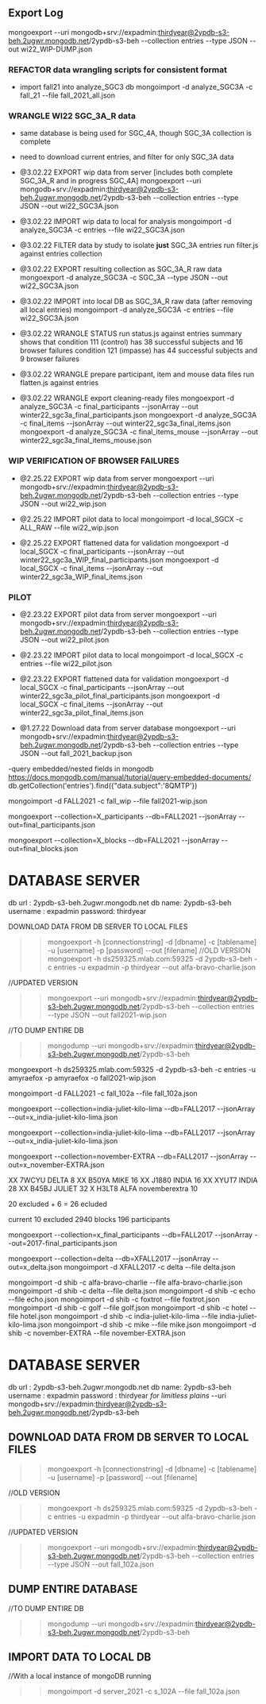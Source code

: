 

## Export Log

mongoexport --uri mongodb+srv://expadmin:thirdyear@2ypdb-s3-beh.2ugwr.mongodb.net/2ypdb-s3-beh --collection entries --type JSON --out wi22_WIP-DUMP.json

### REFACTOR data wrangling scripts for consistent format 

- import fall21 into analyze_SGC3 db
mongoimport -d analyze_SGC3A -c fall_21 --file fall_2021_all.json

### WRANGLE WI22 SGC_3A_R data 
- same database is being used for SGC_4A, though SGC_3A collection is complete
- need to download current entries, and filter for only SGC_3A data 

- @3.02.22 EXPORT wip data from server [includes both complete SGC_3A_R and in progress SGC_4A]
mongoexport --uri mongodb+srv://expadmin:thirdyear@2ypdb-s3-beh.2ugwr.mongodb.net/2ypdb-s3-beh --collection entries --type JSON --out wi22_SGC3A.json

- @3.02.22 IMPORT wip data to local for analysis
mongoimport -d analyze_SGC3A -c entries --file wi22_SGC3A.json

- @3.02.22 FILTER data by study to isolate **just** SGC_3A entries
run filter.js against entries collection

- @3.02.22 EXPORT resulting collection as SGC_3A_R raw data 
mongoexport -d analyze_SGC3A -c SGC_3A --type JSON --out wi22_SGC3A.json

- @3.02.22 IMPORT into local DB as SGC_3A_R raw data (after removing all local entries)
mongoimport -d analyze_SGC3A -c entries --file wi22_SGC3A.json

- @3.02.22 WRANGLE STATUS
run status.js against entries
summary shows that 
condition 111 (control) has 38 successful subjects and 16 browser failures
condition 121 (impasse) has 44 successful subjects and 9 browser failures
 
- @3.02.22 WRANGLE prepare participant, item and mouse data files
run flatten.js against entries

- @3.02.22 WRANGLE export cleaning-ready files
mongoexport -d analyze_SGC3A -c final_participants --jsonArray --out winter22_sgc3a_final_participants.json
mongoexport -d analyze_SGC3A -c final_items --jsonArray --out winter22_sgc3a_final_items.json
mongoexport -d analyze_SGC3A -c final_items_mouse --jsonArray --out winter22_sgc3a_final_items_mouse.json



### WIP VERIFICATION OF BROWSER FAILURES 


- @2.25.22 EXPORT wip data from server 
mongoexport --uri mongodb+srv://expadmin:thirdyear@2ypdb-s3-beh.2ugwr.mongodb.net/2ypdb-s3-beh --collection entries --type JSON --out wi22_wip.json

- @2.25.22 IMPORT pilot data to local
mongoimport -d local_SGCX -c ALL_RAW --file wi22_wip.json


- @2.25.22 EXPORT flattened data for validation
mongoexport -d local_SGCX -c final_participants --jsonArray --out winter22_sgc3a_WIP_final_participants.json
mongoexport -d local_SGCX -c final_items --jsonArray --out winter22_sgc3a_WIP_final_items.json

### PILOT 

- @2.23.22 EXPORT pilot data from server 
mongoexport --uri mongodb+srv://expadmin:thirdyear@2ypdb-s3-beh.2ugwr.mongodb.net/2ypdb-s3-beh --collection entries --type JSON --out wi22_pilot.json

- @2.23.22 IMPORT pilot data to local
mongoimport -d local_SGCX -c entries --file wi22_pilot.json

- @2.23.22 EXPORT flattened data for validation
mongoexport -d local_SGCX -c final_participants --jsonArray --out winter22_sgc3a_pilot_final_participants.json
mongoexport -d local_SGCX -c final_items --jsonArray --out winter22_sgc3a_pilot_final_items.json

- @1.27.22 Download data from server database
mongoexport --uri mongodb+srv://expadmin:thirdyear@2ypdb-s3-beh.2ugwr.mongodb.net/2ypdb-s3-beh --collection entries --type JSON --out fall_2021_backup.json


-query embedded/nested fields in mongodb
https://docs.mongodb.com/manual/tutorial/query-embedded-documents/
db.getCollection('entries').find({"data.subject":'8QMTP'})


mongoimport -d FALL2021 -c fall_wip --file fall2021-wip.json

mongoexport --collection=X_participants --db=FALL2021 --jsonArray --out=final_participants.json

mongoexport --collection=X_blocks --db=FALL2021 --jsonArray --out=final_blocks.json

# DATABASE SERVER
db url : 2ypdb-s3-beh.2ugwr.mongodb.net
db name: 2ypdb-s3-beh
username : expadmin
password: thirdyear



DOWNLOAD DATA FROM DB SERVER TO LOCAL FILES

>> mongoexport -h [connectionstring] -d [dbname] -c [tablename] -u [username] -p [password] --out [filename]
//OLD VERSION  
>> mongoexport -h ds259325.mlab.com:59325 -d 2ypdb-s3-beh -c entries -u expadmin -p thirdyear --out alfa-bravo-charlie.json

//UPDATED VERSION  
>> mongoexport --uri mongodb+srv://expadmin:thirdyear@2ypdb-s3-beh.2ugwr.mongodb.net/2ypdb-s3-beh --collection entries --type JSON --out fall2021-wip.json

//TO DUMP ENTIRE DB  
>> mongodump --uri mongodb+srv://expadmin:thirdyear@2ypdb-s3-beh.2ugwr.mongodb.net/2ypdb-s3-beh

mongoexport -h ds259325.mlab.com:59325 -d 2ypdb-s3-beh -c entries -u amyraefox -p amyraefox -o fall2021-wip.json

mongoimport -d FALL2021 -c fall_102a --file fall_102a.json


mongoexport --collection=india-juliet-kilo-lima --db=FALL2017 --jsonArray --out=x_india-juliet-kilo-lima.json


mongoexport --collection=india-juliet-kilo-lima --db=FALL2017 --jsonArray --out=x_india-juliet-kilo-lima.json

mongoexport --collection=november-EXTRA --db=FALL2017 --jsonArray --out=x_november-EXTRA.json

XX 7WCYU DELTA 8
XX B50YA MIKE 16
XX J1880 INDIA 16
XX XYUT7 INDIA 28
XX B45BJ JULIET 32
X H3LT8 ALFA novemberextra 10



20 excluded + 6 = 26 ecluded

current
10 excluded
2940 blocks
196 participants



mongoexport --collection=x_final_participants --db=FALL2017 --jsonArray --out=2017-final_participants.json


mongoexport --collection=delta --db=XFALL2017 --jsonArray --out=x_delta.json
mongoimport -d XFALL2017 -c delta --file delta.json


mongoimport -d shib -c alfa-bravo-charlie --file alfa-bravo-charlie.json
mongoimport -d shib -c delta --file delta.json
mongoimport -d shib -c echo --file echo.json
mongoimport -d shib -c foxtrot --file foxtrot.json
mongoimport -d shib -c golf --file golf.json
mongoimport -d shib -c hotel --file hotel.json
mongoimport -d shib -c india-juliet-kilo-lima --file india-juliet-kilo-lima.json
mongoimport -d shib -c mike --file mike.json
mongoimport -d shib -c november-EXTRA --file november-EXTRA.json



# DATABASE SERVER
db url : 2ypdb-s3-beh.2ugwr.mongodb.net
db name: 2ypdb-s3-beh
username : expadmin
password : thirdyear
_for limitless plains_
 --uri mongodb+srv://expadmin:thirdyear@2ypdb-s3-beh.2ugwr.mongodb.net/2ypdb-s3-beh

## DOWNLOAD DATA FROM DB SERVER TO LOCAL FILES

>> mongoexport -h [connectionstring] -d [dbname] -c [tablename] -u [username] -p [password] --out [filename]

//OLD VERSION  
>> mongoexport -h ds259325.mlab.com:59325 -d 2ypdb-s3-beh -c entries -u expadmin -p thirdyear --out alfa-bravo-charlie.json

//UPDATED VERSION  
>> mongoexport --uri mongodb+srv://expadmin:thirdyear@2ypdb-s3-beh.2ugwr.mongodb.net/2ypdb-s3-beh --collection entries --type JSON --out fall_102a.json

## DUMP ENTIRE DATABASE

//TO DUMP ENTIRE DB  
>> mongodump --uri mongodb+srv://expadmin:thirdyear@2ypdb-s3-beh.2ugwr.mongodb.net/2ypdb-s3-beh


## IMPORT DATA TO LOCAL DB

//With a local instance of mongoDB running  
>> mongoimport -d server_2021 -c s_102A  --file fall_102a.json


